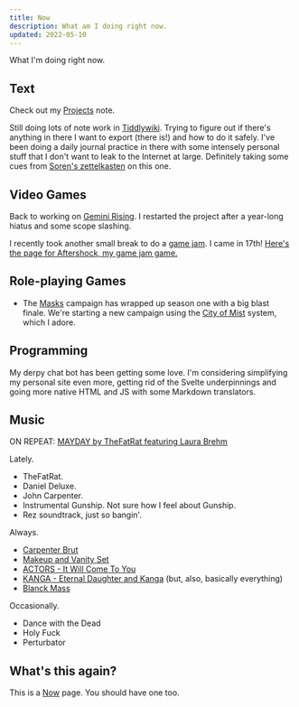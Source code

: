```yaml
---
title: Now
description: What am I doing right now.
updated: 2022-05-10
---
```


What I'm doing right now.

## Text

Check out my [Projects][] note.

Still doing lots of note work in [Tiddlywiki](https://tiddlywiki.com). Trying to figure out if there's anything in there I want to export (there is!) and how to do it safely. I've been doing a daily journal practice in there with some intensely personal stuff that I don't want to leak to the Internet at large. Definitely taking some cues from [Soren's zettelkasten](https://zettelkasten.sorenbjornstad.com) on this one.


## Video Games

Back to working on [Gemini Rising][gr]. I restarted the project after a year-long hiatus and some scope slashing.

I recently took another small break to do a [game jam](https://itch.io/jam/love2d-jam-2022). I came in 17th! [Here's the page for Aftershock, my game jam game.](https://drhayes.itch.io/aftershock)

## Role-playing Games

* The [Masks][] campaign has wrapped up season one with a big blast finale. We're starting a new campaign using the [City of Mist](https://cityofmist.co) system, which I adore.

## Programming

My derpy chat bot has been getting some love. I'm considering simplifying my personal site even more, getting rid of the Svelte underpinnings and going more native HTML and JS with some Markdown translators.

## Music

ON REPEAT: [MAYDAY by TheFatRat featuring Laura Brehm][mayday]

Lately.

* TheFatRat.
* Daniel Deluxe.
* John Carpenter.
* Instrumental Gunship. Not sure how I feel about Gunship.
* Rez soundtrack, just so bangin'.

Always.

* [Carpenter Brut][carpenterbrut]
* [Makeup and Vanity Set][mavs]
* [ACTORS - It Will Come To You][actors]
* [KANGA - Eternal Daughter and Kanga][kanga] (but, also, basically everything)
* [Blanck Mass][BlanckMass]

Occasionally.

* Dance with the Dead
* Holy Fuck
* Perturbator

## What's this again?

This is a [Now][nowpage] page. You should have one too.

[projects]: https://notes.drhayes.io/notes/projects
[Masks]: https://www.magpiegames.com/masks/
[magpie]: https://www.magpiegames.com/
[carpenterbrut]: http://www.carpenterbrut.com/
[mavs]: https://www.makeupandvanityset.com/
[actors]: https://www.actorstheband.com/
[kanga]: https://kanga.bandcamp.com/
[BlanckMass]: https://www.blanckmass.com/
[drhayesdigitalgarden]: https://notes.drhayes.io/
[wisps]: https://wisps.drhayes.io
[mayday]: https://lnk.to/thefatratmayday
[beamsaber]: https://austin-ramsay.itch.io/beamsaber
[roam]: https://roamresearch.com
[nextjs]: https://nextjs.org
[svelte]: https://svelte.dev
[hyperblaster]: /games/hyperblaster
[nowpage]: https://nownownow.com/about
[gr]: https://drhayes.io/games/gemini-rising
